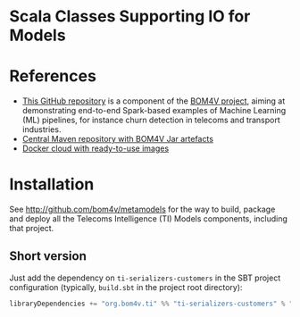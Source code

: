 Scala Classes Supporting IO for Models
======================================

# References
* [This GitHub repository](https://github.com/bom4v/ti-serializers-customers)
  is a component of the [BOM4V project](https://github.com/bom4v/metamodels),
  aiming at demonstrating end-to-end Spark-based examples
  of Machine Learning (ML) pipelines, for instance
  churn detection in telecoms and transport industries.
* [Central Maven repository with BOM4V Jar artefacts](https://repo1.maven.org/maven2/org/bom4v/ti/)
* [Docker cloud with ready-to-use images](https://cloud.docker.com/u/bigdatadevelopment/repository/docker/bigdatadevelopment/base)

# Installation
See http://github.com/bom4v/metamodels for the way to build, package and deploy
all the Telecoms Intelligence (TI) Models components, including that project.

## Short version
Just add the dependency on `ti-serializers-customers` in the SBT project
configuration (typically, `build.sbt` in the project root directory):
```scala
libraryDependencies += "org.bom4v.ti" %% "ti-serializers-customers" % "0.0.1-spark2.3"
```


